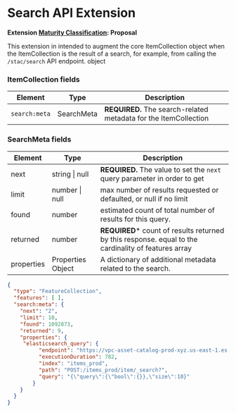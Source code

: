 # Search API Extension

**Extension [Maturity Classification](../../../extensions/README.md#extension-maturity): Proposal**

This extension in intended to augment the core ItemCollection object when the ItemCollection is the result of a 
search, for example, from calling the `/stac/search` API endpoint.  object

### ItemCollection fields

| Element      | Type          | Description                                                  |
| ------------ | ------------- | ------------------------------------------------------------ |
| `search:meta`  | SearchMeta | **REQUIRED.** The search-related metadata for the ItemCollection |

### SearchMeta fields

| Element      | Type          | Description                                                  |
| ------------ | ------------- | ------------------------------------------------------------ |
| next         | string \| null | **REQUIRED.** The value to set the `next` query parameter in order to get  |
| limit        | number \| null | max number of results requested or defaulted, or null if no limit       |
| found        | number         | estimated count of total number of results for this query.   |
| returned     | number         | **REQUIRED*** count of results returned by this response. equal to the cardinality of features array   |
| properties   | Properties Object | A dictionary of additional metadata related to the search. |
  
```json
{
  "type": "FeatureCollection",
  "features": [ ],
  "search:meta": {
    "next": "2", 
    "limit": 10, 
    "found": 1092873, 
    "returned": 9,
    "properties": {
     "elasticsearch_query": {
          "endpoint": "https://vpc-asset-catalog-prod-xyz.us-east-1.es.amazonaws.com:443",
          "executionDuration": 782,
          "index": "items_prod",
          "path": "POST:/items_prod/item/_search?",
          "query": "{\"query\":{\"bool\":{}},\"size\":10}"
        }
    }
  }
}
```
